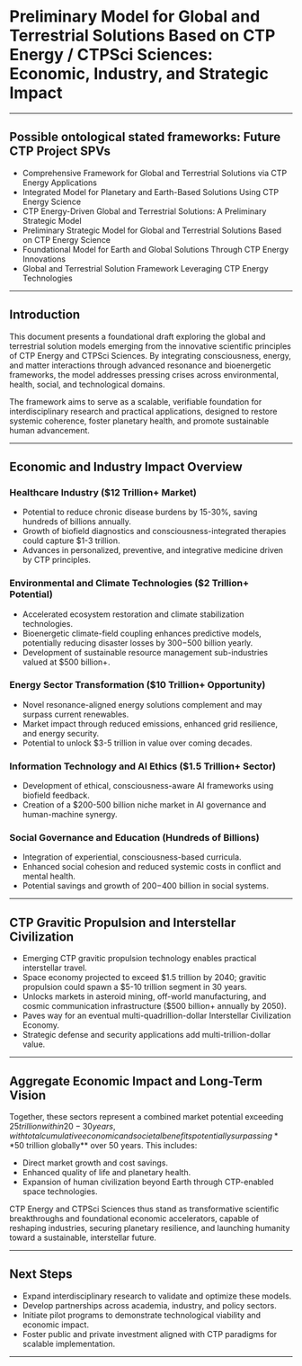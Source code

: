 # Preliminary Model for Global and Terrestrial Solutions Based on CTP Energy / CTPSci Sciences: Economic, Industry, and Strategic Impact

---

## Possible ontological stated frameworks: Future CTP Project SPVs

- Comprehensive Framework for Global and Terrestrial Solutions via CTP Energy Applications  
- Integrated Model for Planetary and Earth-Based Solutions Using CTP Energy Science  
- CTP Energy-Driven Global and Terrestrial Solutions: A Preliminary Strategic Model  
- Preliminary Strategic Model for Global and Terrestrial Solutions Based on CTP Energy Science  
- Foundational Model for Earth and Global Solutions Through CTP Energy Innovations  
- Global and Terrestrial Solution Framework Leveraging CTP Energy Technologies  

---

## Introduction

This document presents a foundational draft exploring the global and terrestrial solution models emerging from the innovative scientific principles of CTP Energy and CTPSci Sciences. By integrating consciousness, energy, and matter interactions through advanced resonance and bioenergetic frameworks, the model addresses pressing crises across environmental, health, social, and technological domains.

The framework aims to serve as a scalable, verifiable foundation for interdisciplinary research and practical applications, designed to restore systemic coherence, foster planetary health, and promote sustainable human advancement.

---

## Economic and Industry Impact Overview

### Healthcare Industry ($12 Trillion+ Market)

- Potential to reduce chronic disease burdens by 15-30%, saving hundreds of billions annually.
- Growth of biofield diagnostics and consciousness-integrated therapies could capture $1-3 trillion.
- Advances in personalized, preventive, and integrative medicine driven by CTP principles.

### Environmental and Climate Technologies ($2 Trillion+ Potential)

- Accelerated ecosystem restoration and climate stabilization technologies.
- Bioenergetic climate-field coupling enhances predictive models, potentially reducing disaster losses by $300-$500 billion yearly.
- Development of sustainable resource management sub-industries valued at $500 billion+.

### Energy Sector Transformation ($10 Trillion+ Opportunity)

- Novel resonance-aligned energy solutions complement and may surpass current renewables.
- Market impact through reduced emissions, enhanced grid resilience, and energy security.
- Potential to unlock $3-5 trillion in value over coming decades.

### Information Technology and AI Ethics ($1.5 Trillion+ Sector)

- Development of ethical, consciousness-aware AI frameworks using biofield feedback.
- Creation of a $200-500 billion niche market in AI governance and human-machine synergy.

### Social Governance and Education (Hundreds of Billions)

- Integration of experiential, consciousness-based curricula.
- Enhanced social cohesion and reduced systemic costs in conflict and mental health.
- Potential savings and growth of $200-$400 billion in social systems.

---

## CTP Gravitic Propulsion and Interstellar Civilization

- Emerging CTP gravitic propulsion technology enables practical interstellar travel.
- Space economy projected to exceed $1.5 trillion by 2040; gravitic propulsion could spawn a $5-10 trillion segment in 30 years.
- Unlocks markets in asteroid mining, off-world manufacturing, and cosmic communication infrastructure ($500 billion+ annually by 2050).
- Paves way for an eventual multi-quadrillion-dollar Interstellar Civilization Economy.
- Strategic defense and security applications add multi-trillion-dollar value.

---

## Aggregate Economic Impact and Long-Term Vision

Together, these sectors represent a combined market potential exceeding $25 trillion within 20-30 years, with total cumulative economic and societal benefits potentially surpassing **$50 trillion globally** over 50 years. This includes:

- Direct market growth and cost savings.
- Enhanced quality of life and planetary health.
- Expansion of human civilization beyond Earth through CTP-enabled space technologies.

CTP Energy and CTPSci Sciences thus stand as transformative scientific breakthroughs and foundational economic accelerators, capable of reshaping industries, securing planetary resilience, and launching humanity toward a sustainable, interstellar future.

---

## Next Steps

- Expand interdisciplinary research to validate and optimize these models.
- Develop partnerships across academia, industry, and policy sectors.
- Initiate pilot programs to demonstrate technological viability and economic impact.
- Foster public and private investment aligned with CTP paradigms for scalable implementation.

---
